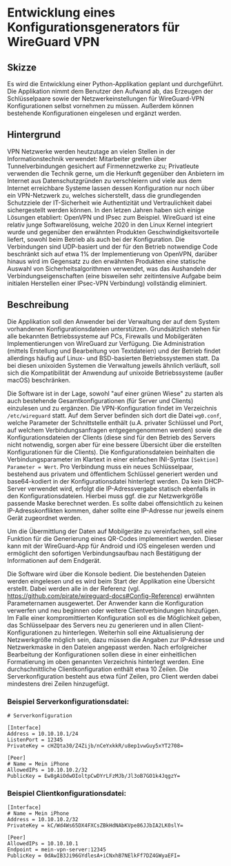 # Entwicklung eines Konfigurationsgenerators für WireGuard VPN

## Skizze
Es wird die Entwicklung einer Python-Applikation geplant und durchgeführt. Die Applikation nimmt dem Benutzer den Aufwand ab, das Erzeugen der Schlüsselpaare sowie der Netzwerkeinstellungen für WireGuard-VPN Konfigurationen selbst vornehmen zu müssen. Außerdem können bestehende Konfigurationen eingelesen und ergänzt werden.

## Hintergrund
VPN Netzwerke werden heutzutage an vielen Stellen in der Informationstechnik verwendet: Mitarbeiter greifen über Tunnelverbindungen gesichert auf Firmennetzwerke zu; Privatleute verwenden die Technik gerne, um die Herkunft gegenüber den Anbietern im Internet aus Datenschutzgründen zu verschleiern und viele aus dem Internet erreichbare Systeme lassen dessen Konfiguration nur noch über ein VPN-Netzwerk zu, welches sicherstellt, dass die grundlegenden Schutzziele der IT-Sicherheit wie Authentizität und Vertraulichkeit dabei sichergestellt werden können. In den letzen Jahren haben sich einige Lösungen etabliert: OpenVPN und IPsec zum Beispiel. WireGuard ist eine relativ junge Softwarelösung, welche 2020 in den Linux Kernel integriert wurde und gegenüber den erwähnten Produkten Geschwindigkeitsvorteile liefert, sowohl beim Betrieb als auch bei der Konfiguration. Die Verbindungen sind UDP-basiert und der für den Betrieb notwendige Code beschränkt sich auf etwa 1% der Implementierung von OpenVPN, darüber hinaus wird im Gegensatz zu den erwähnten Produkten eine statische Auswahl von Sicherheitsalgorithmen verwendet, was das Aushandeln der Verbindungseigenschaften (eine bisweilen sehr zeitintensive Aufgabe beim initialen Herstellen einer IPsec-VPN Verbindung) vollständig eliminiert.

## Beschreibung
Die Applikation soll den Anwender bei der Verwaltung der auf dem System vorhandenen Konfigurationsdateien unterstützen. Grundsätzlich stehen für alle bekannten Betriebssysteme auf PCs, Firewalls und Mobilgeräten Implementierungen von WireGuard zur Verfügung. Die Administration (mittels Erstellung und Bearbeitung von Textdateien) und der Betrieb findet allerdings häufig auf Linux- und BSD-basierten Betriebssystemen statt. Da bei diesen unixoiden Systemen die Verwaltung jeweils ähnlich verläuft, soll sich die Kompatibilität der Anwendung auf unixoide Betriebssysteme (außer macOS) beschränken.

Die Software ist in der Lage, sowohl "auf einer grünen Wiese" zu starten als auch bestehende Gesamtkonfigurationen (für Server und Clients) einzulesen und zu ergänzen. Die VPN-Konfiguration findet im Verzeichnis `/etc/wireguard` statt. Auf dem Server befinden sich dort die Datei `wg0.conf`, welche Parameter der Schnittstelle enthält (u.A. privater Schlüssel und Port, auf welchem Verbindungsanfragen entgegengenommen werden) sowie die Konfigurationsdateien der Clients (diese sind für den Betrieb des Servers nicht notwendig, sorgen aber für eine bessere Übersicht über die erstellten Konfigurationen für die Clients). Die Konfigurationsdateien beinhalten die Verbindungsparameter im Klartext in einer einfachen INI-Syntax `[Sektion] Parameter = Wert`. Pro Verbindung muss ein neues Schlüsselpaar, bestehend aus privatem und öffentlichem Schlüssel generiert werden und base64-kodiert in der Konfigurationsdatei hinterlegt werden. Da kein DHCP-Server verwendet wird, erfolgt die IP-Adressvergabe statisch ebenfalls in den Konfigurationsdateien. Hierbei muss ggf. die zur Netzwerkgröße passende Maske berechnet werden. Es sollte dabei offensichtlich zu keinen IP-Adresskonflikten kommen, daher sollte eine IP-Adresse nur jeweils einem Gerät zugeordnet werden.

Um die Übermittlung der Daten auf Mobilgeräte zu vereinfachen, soll eine Funktion für die Generierung eines QR-Codes implementiert werden. Dieser kann mit der WireGuard-App für Android und iOS eingelesen werden und ermöglicht den sofortigen Verbindungsaufbau nach Bestätigung der Informationen auf dem Endgerät.

Die Software wird über die Konsole bedient. Die bestehenden Dateien werden eingelesen und es wird beim Start der Applikation eine Übersicht erstellt. Dabei werden alle in der Referenz (vgl. https://github.com/pirate/wireguard-docs#Config-Reference) erwähnten Parameternamen ausgewertet. Der Anwender kann die Konfiguration verwerfen und neu beginnen oder weitere Clientverbindungen hinzufügen. Im Falle einer kompromittierten Konfiguration soll es die Möglichkeit geben, das Schlüsselpaar des Servers neu zu generieren und in allen Client-Konfigurationen zu hinterlegen. Weiterhin soll eine Aktualisierung der Netzwerkgröße möglich sein, dazu müssen die Angaben zur IP-Adresse und Netzwerkmaske in den Dateien angepasst werden. Nach erfolgreicher Bearbeitung der Konfigurationen sollen diese in einer einheitlichen Formatierung im oben genannten Verzeichnis hinterlegt werden. Eine durchschnittliche Clientkonfiguration enthält etwa 10 Zeilen. Die Serverkonfiguration besteht aus etwa fünf Zeilen, pro Client werden dabei mindestens drei Zeilen hinzugefügt.

### Beispiel Serverkonfigurationsdatei:
```
# Serverkonfiguration

[Interface]
Address = 10.10.10.1/24
ListenPort = 12345
PrivateKey = cHZQta30/Z4Zijb/nCeYxkkR/u8ep1vwGuy5xYT2708=

[Peer]
# Name = Mein iPhone
AllowedIPs = 10.10.10.2/32
PublicKey = Ew8gAiOdwOIoltpCwDYrLFzMJb/Jl3oB7GO1k4JqgzY=
```

### Beispiel Clientkonfigurationsdatei:
```
[Interface]
# Name = Mein iPhone
Address = 10.10.10.2/32
PrivateKey = kC/Wd4Ws65DX4FXCsZBkHdNAbKVpe86JJbIA2LK0slY=

[Peer]
AllowedIPs = 10.10.10.1
Endpoint = mein-vpn-server:12345
PublicKey = 0dAwIB3Ji96GYdlesA+iCNxhB7NElkFf7DZ4GWyaEFI=
```
